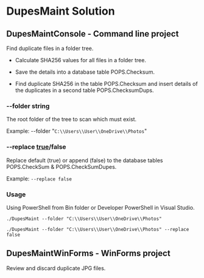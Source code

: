 # DupesMaint Solution


## DupesMaintConsole - Command line project
Find duplicate files in a folder tree.

 - Calculate SHA256 values for all files in a folder tree.

 - Save the details into a database table POPS.Checksum.

 - Find duplicate SHA256 in the table POPS.Checksum and insert details of the duplicates in a second table POPS.ChecksumDups.

### --folder string

The root folder of the tree to scan which must exist.

Example:  --folder "`C:\\Users\\User\\OneDrive\\Photos`"

### --replace <u>true</u>/false

Replace default (true) or append (false) to the database tables POPS.CheckSum & POPS.CheckSumDupes.

Example: `--replace false`

### Usage

Using PowerShell from Bin folder or Developer PowerShell in Visual Studio.

`./DupesMaint --folder "C:\\Users\\User\\OneDrive\\Photos"`

`./DupesMaint --folder "C:\\Users\\User\\OneDrive\\Photos" --replace false`







## DupesMaintWinForms - WinForms project

Review and discard duplicate JPG files.

